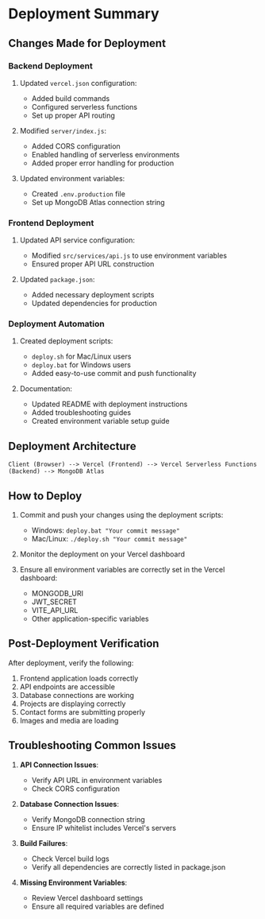 # Deployment Summary

## Changes Made for Deployment

### Backend Deployment
1. Updated `vercel.json` configuration:
   - Added build commands
   - Configured serverless functions
   - Set up proper API routing

2. Modified `server/index.js`:
   - Added CORS configuration
   - Enabled handling of serverless environments
   - Added proper error handling for production

3. Updated environment variables:
   - Created `.env.production` file
   - Set up MongoDB Atlas connection string

### Frontend Deployment
1. Updated API service configuration:
   - Modified `src/services/api.js` to use environment variables
   - Ensured proper API URL construction

2. Updated `package.json`:
   - Added necessary deployment scripts
   - Updated dependencies for production

### Deployment Automation
1. Created deployment scripts:
   - `deploy.sh` for Mac/Linux users
   - `deploy.bat` for Windows users
   - Added easy-to-use commit and push functionality

2. Documentation:
   - Updated README with deployment instructions
   - Added troubleshooting guides
   - Created environment variable setup guide

## Deployment Architecture

```
Client (Browser) --> Vercel (Frontend) --> Vercel Serverless Functions (Backend) --> MongoDB Atlas
```

## How to Deploy

1. Commit and push your changes using the deployment scripts:
   - Windows: `deploy.bat "Your commit message"`
   - Mac/Linux: `./deploy.sh "Your commit message"`

2. Monitor the deployment on your Vercel dashboard

3. Ensure all environment variables are correctly set in the Vercel dashboard:
   - MONGODB_URI
   - JWT_SECRET
   - VITE_API_URL
   - Other application-specific variables

## Post-Deployment Verification

After deployment, verify the following:

1. Frontend application loads correctly
2. API endpoints are accessible
3. Database connections are working
4. Projects are displaying correctly
5. Contact forms are submitting properly
6. Images and media are loading

## Troubleshooting Common Issues

1. **API Connection Issues**:
   - Verify API URL in environment variables
   - Check CORS configuration

2. **Database Connection Issues**:
   - Verify MongoDB connection string
   - Ensure IP whitelist includes Vercel's servers

3. **Build Failures**:
   - Check Vercel build logs
   - Verify all dependencies are correctly listed in package.json

4. **Missing Environment Variables**:
   - Review Vercel dashboard settings
   - Ensure all required variables are defined 
